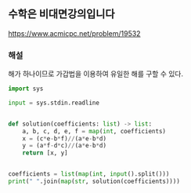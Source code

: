 ## 수학은 비대면강의입니다

https://www.acmicpc.net/problem/19532

### 해설
해가 하나이므로 가갑법을 이용하여 유일한 해를 구할 수 있다.

```python
import sys

input = sys.stdin.readline


def solution(coefficients: list) -> list:
    a, b, c, d, e, f = map(int, coefficients)
    x = (c*e-b*f)//(a*e-b*d)
    y = (a*f-d*c)//(a*e-b*d)
    return [x, y]


coefficients = list(map(int, input().split()))
print(" ".join(map(str, solution(coefficients))))

```